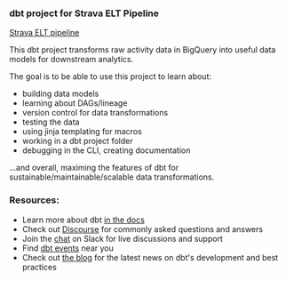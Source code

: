 ### dbt project for Strava ELT Pipeline

[Strava ELT pipeline](https://github.com/jairus-m/StravaETLPipeline)

This dbt project transforms raw activity data in BigQuery into useful data models for downstream analytics. 

The goal is to be able to use this project to learn about:
- building data models
- learning about DAGs/lineage
- version control for data transformations
- testing the data
- using jinja templating for macros
- working in a dbt project folder
- debugging in the CLI, creating documentation

...and overall, maximing the features of dbt for sustainable/maintainable/scalable data transformations.

### Resources:
- Learn more about dbt [in the docs](https://docs.getdbt.com/docs/introduction)
- Check out [Discourse](https://discourse.getdbt.com/) for commonly asked questions and answers
- Join the [chat](https://community.getdbt.com/) on Slack for live discussions and support
- Find [dbt events](https://events.getdbt.com) near you
- Check out [the blog](https://blog.getdbt.com/) for the latest news on dbt's development and best practices
